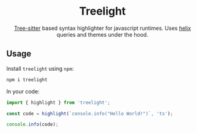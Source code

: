 <div align="center">

# Treelight

[Tree-sitter](https://tree-sitter.github.io/tree-sitter/) based syntax highlighter for javascript runtimes.
Uses [helix](https://github.com/helix-editor/helix) queries and themes under the hood.

</div>

## Usage

Install `treelight` using `npm`:

```sh
npm i treelight
```

In your code:

```ts
import { highlight } from 'treelight';

const code = highlight(`console.info("Hello World!")`, 'ts');

console.info(code);
```
